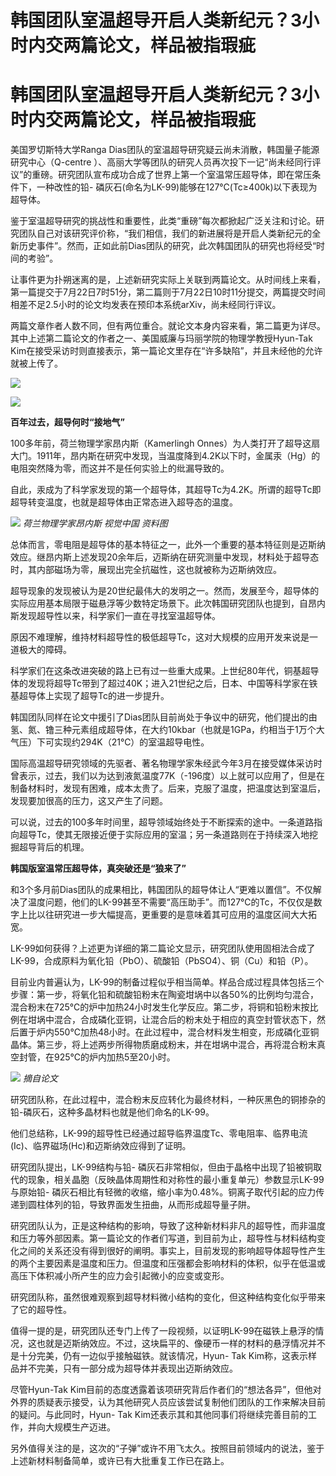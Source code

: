 # 韩国团队室温超导开启人类新纪元？3小时内交两篇论文，样品被指瑕疵

# 韩国团队室温超导开启人类新纪元？3小时内交两篇论文，样品被指瑕疵

美国罗切斯特大学Ranga Dias团队的室温超导研究疑云尚未消散，韩国量子能源研究中心（Q-centre
）、高丽大学等团队的研究人员再次投下一记“尚未经同行评议”的重磅。研究团队宣布成功合成了世界上第一个室温常压超导体，即在常压条件下，一种改性的铅-
磷灰石(命名为LK-99)能够在127℃(Tc≥400k)以下表现为超导体。

鉴于室温超导研究的挑战性和重要性，此类“重磅”每次都掀起广泛关注和讨论。研究团队自己对该研究评价称，“我们相信，我们的新进展将是开启人类新纪元的全新历史事件”。然而，正如此前Dias团队的研究，此次韩国团队的研究也将经受“时间的考验”。

让事件更为扑朔迷离的是，上述新研究实际上关联到两篇论文。从时间线上来看，第一篇提交于7月22日7时51分，第二篇则于7月22日10时11分提交，两篇提交时间相差不足2.5小时的论文均发表在预印本系统arXiv，尚未经同行评议。

两篇文章作者人数不同，但有两位重合。就论文本身内容来看，第二篇更为详尽。其中上述第二篇论文的作者之一、美国威廉与玛丽学院的物理学教授Hyun-Tak
Kim在接受采访时则直接表示，第一篇论文里存在“许多缺陷”，并且未经他的允许就被上传了。

![](https://inews.gtimg.com/om_bt/OLbX7d7T_J72AUNJX1BKuy3wnwYDJLPW009df3kuhEElwAA/1000)

![](https://inews.gtimg.com/om_bt/Opm2KhFZ96HRyzMyCOp1N0fQkToBoNAObh0OuxPoL4cNoAA/1000)

**百年过去，超导何时“接地气”**

100多年前，荷兰物理学家昂内斯（Kamerlingh
Onnes）为人类打开了超导这扇大门。1911年，昂内斯在研究中发现，当温度降到4.2K以下时，金属汞（Hg）的电阻突然降为零，而这并不是任何实验上的纰漏导致的。

自此，汞成为了科学家发现的第一个超导体，其超导Tc为4.2K。所谓的超导Tc即超导转变温度，也就是超导体由正常态进入超导态的温度。

![](https://inews.gtimg.com/om_bt/OeAi_fm5OQEjgW6E6AB_qnMpRxjcbdfuooEHsuptbLzWcAA/1000)
_荷兰物理学家昂内斯 视觉中国 资料图_

总体而言，零电阻是超导体的基本特征之一，此外一个重要的基本特征则是迈斯纳效应。继昂内斯上述发现20余年后，迈斯纳在研究测量中发现，材料处于超导态时，其内部磁场为零，展现出完全抗磁性，这也就被称为迈斯纳效应。

超导现象的发现被认为是20世纪最伟大的发明之一。然而，发展至今，超导体的实际应用基本局限于磁悬浮等少数特定场景下。此次韩国研究团队也提到，自昂内斯发现超导性以来，科学家们一直在寻找室温超导体。

原因不难理解，维持材料超导性的极低超导Tc，这对大规模的应用开发来说是一道极大的障碍。

科学家们在这条改进突破的路上已有过一些重大成果。上世纪80年代，铜基超导体的发现将超导Tc带到了超过40K；进入21世纪之后，日本、中国等科学家在铁基超导体上实现了超导Tc的进一步提升。

韩国团队同样在论文中援引了Dias团队目前尚处于争议中的研究，他们提出的由氢、氮、镥三种元素组成超导体，在大约10kbar（也就是1GPa，约相当于1万个大气压）下可实现约294K（21℃）的室温超导电性。

国际高温超导研究领域的先驱者、著名物理学家朱经武今年3月在接受媒体采访时曾表示，过去，我们以为达到液氮温度77K（-196度）以上就可以应用了，但是在制备材料时，发现有困难，成本太贵了。后来，克服了温度，把温度达到室温后，发现要加很高的压力，这又产生了问题。

可以说，过去的100多年时间里，超导领域始终处于不断探索的途中。一条道路指向超导Tc，使其无限接近便于实际应用的室温；另一条道路则在于持续深入地挖掘超导背后的机理。

**韩国版室温常压超导体，真突破还是“狼来了”**

和3个多月前Dias团队的成果相比，韩国团队的超导体让人“更难以置信”。不仅解决了温度问题，他们的LK-99甚至不需要“高压助手”。而127℃的Tc，不仅仅是数字上比以往研究进一步大幅提高，更重要的是意味着其可应用的温度区间大大拓宽。

LK-99如何获得？上述更为详细的第二篇论文显示，研究团队使用固相法合成了LK-99，合成原料为氧化铅（PbO）、硫酸铅（PbSO4）、铜（Cu）和铅（P）。

目前业内普遍认为，LK-99的制备过程似乎相当简单。样品合成过程具体包括三个步骤：第一步，将氧化铅和硫酸铅粉末在陶瓷坩埚中以各50%的比例均匀混合，混合粉末在725℃的炉中加热24小时发生化学反应。第二步，将铜和铅粉末按比例在坩埚中混合，合成磷化亚铜，让混合后的粉末处于相应的真空封管状态下，然后置于炉内550℃加热48小时。在此过程中，混合材料发生相变，形成磷化亚铜晶体。第三步，将上述两步所得物质磨成粉末，并在坩埚中混合，再将混合粉末真空封管，在925℃的炉内加热5至20小时。

![](https://inews.gtimg.com/om_bt/OjOSmAoJ3WiPP6yUb2dHZ4t8owEt9uG0ZK1KtIHw1HrvgAA/1000)
_摘自论文_

研究团队称，在此过程中，混合粉末反应转化为最终材料，一种灰黑色的铜掺杂的铅-磷灰石，这种多晶材料也就是他们命名的LK-99。

他们总结称，LK-99的超导性已经通过超导临界温度Tc、零电阻率、临界电流(Ic)、临界磁场(Hc)和迈斯纳效应得到了证明。

研究团队提出，LK-99结构与铅-
磷灰石非常相似，但由于晶格中出现了铅被铜取代的现象，相关晶胞（反映晶体周期性和对称性的最小重复单元）参数显示LK-99与原始铅-
磷灰石相比有轻微的收缩，缩小率为0.48%。铜离子取代引起的应力传递到圆柱体列的铅，导致界面发生扭曲，从而形成超导量子阱。

研究团队认为，正是这种结构的影响，导致了这种新材料非凡的超导性，而非温度和压力等外部因素。第一篇论文的作者们写道，到目前为止，超导性与材料结构变化之间的关系还没有得到很好的阐明。事实上，目前发现的影响超导体超导性产生的两个主要因素是温度和压力。但温度和压强都会影响材料的体积，似乎在低温或高压下体积减小所产生的应力会引起微小的应变或变形。

研究团队称，虽然很难观察到超导材料微小结构的变化，但这种结构变化似乎带来了它的超导性。

值得一提的是，研究团队还专门上传了一段视频，以证明LK-99在磁铁上悬浮的情况，这也就是迈斯纳效应。不过，这块扁平的、像硬币一样的材料的悬浮情况并不是十分完美，仍有一边似乎接触磁铁。就该情况，Hyun-
Tak Kim称，这表示样品并不完美，只有一部分成为超导体并表现出迈斯纳效应。

尽管Hyun-Tak
Kim目前的态度透露着该项研究背后作者们的“想法各异”，但他对外界的质疑表示接受，认为其他研究人员应该尝试复制他们团队的工作来解决目前的疑问。与此同时，Hyun-
Tak Kim还表示其和其他同事们将继续完善目前的工作，并向大规模生产迈进。

另外值得关注的是，这次的“子弹”或许不用飞太久。按照目前领域内的说法，鉴于上述新材料制备简单，或许已有大批重复工作已在路上。

